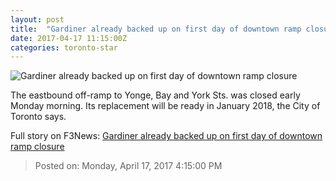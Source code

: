 ```yaml
---
layout: post
title:  "Gardiner already backed up on first day of downtown ramp closure"
date: 2017-04-17 11:15:00Z
categories: toronto-star
---
```


![Gardiner already backed up on first day of downtown ramp closure](https://www.thestar.com/content/dam/thestar/news/gta/2017/04/17/gardiner-already-backed-up-on-first-day-of-downtown-ramp-closure/gardinerspadina.jpg)

The eastbound off-ramp to Yonge, Bay and York Sts. was closed early Monday morning. Its replacement will be ready in January 2018, the City of Toronto says.


Full story on F3News: [Gardiner already backed up on first day of downtown ramp closure](http://www.f3nws.com/n/beCHPH)

> Posted on: Monday, April 17, 2017 4:15:00 PM
